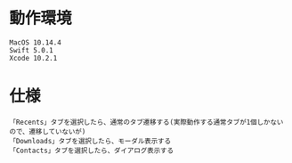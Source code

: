 # 動作環境
    MacOS 10.14.4
    Swift 5.0.1
    Xcode 10.2.1

# 仕様
    「Recents」タブを選択したら、通常のタブ遷移する(実際動作する通常タブが1個しかないので、遷移していないが)
    「Downloads」タブを選択したら、モーダル表示する
    「Contacts」タブを選択したら、ダイアログ表示する
